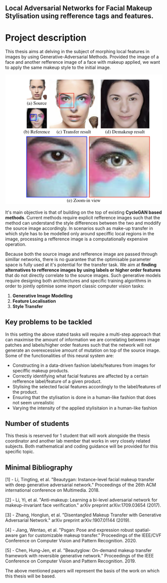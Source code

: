 ## Local Adversarial Networks for Facial Makeup Stylisation using refference tags and features.

# Project description

This thesis aims at delving in the subject of morphing local features in images by using Generative-Adversarial Methods. Provided the image of a face and another refference image of a face with makeup applied, we want to apply the same makeup style to the initial image.

![image](https://github.com/TeodorPoncu/makeup-stylisation-gans/blob/gh-pages/LSDGAN.png)

It's main objective is that of building on the top of existing **CycleGAN based methods**. Current methods require explicit refference images such that the method can understand the style differences between the two and moddify the source image accordingly. In scenarios such as make-up transfer in which style has to be modelled only around speciffic local regions in the image, processing a refference image is a computationally expensive operation.

Because both the source image and refference image are passed through simillar networks, there is no guarantee that the optimisable parameter space is fully used at it's potential for the transfer task.  We aim at **finding alternatives to refference images by using labels or higher order features** that do not directly correlate to the source images. Such generative models require designing both architectures and specific training algorithms in order to jointly optimise some import classic computer vision tasks:
 
1. **Generative Image Modelling**
2. **Feature Localisation**
3. **Style Transfer**

## Key problems to be tackled

In this setting the above stated tasks will require a multi-step approach that can maximise the amount of information we are correlating between image patches and labels/higher order features such that the network will not generate an overexcessive amount of mutation on top of the source image. Some of the functionalities of this neural system are:

- Constructing in a data-driven fashion labels/features from images for speciffic makeup products.
- Correctly identifying what facial features are affected by a certain refference label/feature of a given product.
- Stylising the selected facial features accordingly to the label/features of the product.
- Ensuring that the stylisation is done in a human-like fashion that does not seem unrealistic
- Varying the intensity of the applied stylisitaion in a human-like fashion

## Number of students

This thesis is reserved for 1 student that will work alongside the thesis coordinator and another lab member that works in very closely related subjects. Both mathematical and coding guidance will be provided for this specific topic.

## Minimal Bibliography

[1] - Li, Tingting, et al. "Beautygan: Instance-level facial makeup transfer with deep generative adversarial network." Proceedings of the 26th ACM international conference on Multimedia. 2018.

[2] - Li, Yi, et al. "Anti-makeup: Learning a bi-level adversarial network for makeup-invariant face verification." arXiv preprint arXiv:1709.03654 (2017).

[3] - Zhang, Honglun, et al. "Disentangled Makeup Transfer with Generative Adversarial Network." arXiv preprint arXiv:1907.01144 (2019).

[4] - Jiang, Wentao, et al. "Psgan: Pose and expression robust spatial-aware gan for customizable makeup transfer." Proceedings of the IEEE/CVF Conference on Computer Vision and Pattern Recognition. 2020.

[5] - Chen, Hung-Jen, et al. "Beautyglow: On-demand makeup transfer framework with reversible generative network." Proceedings of the IEEE Conference on Computer Vision and Pattern Recognition. 2019.

The above mentioned papers will represent the basis of the work on which this thesis will be based.
